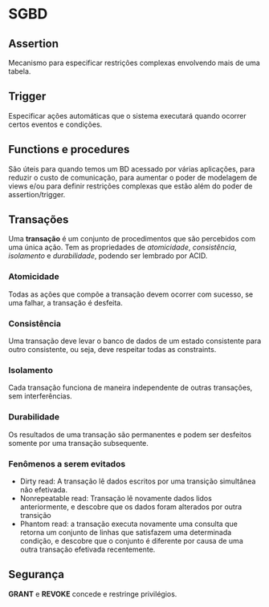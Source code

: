 # SGBD

## Assertion
Mecanismo para especificar restrições complexas envolvendo mais de uma tabela.

## Trigger
Especificar ações automáticas que o sistema executará quando ocorrer certos eventos e condições.

## Functions e procedures

São úteis para quando temos um BD acessado por várias aplicações, para reduzir o custo de comunicação, para aumentar o poder de modelagem de views e/ou para definir restrições complexas que estão além do poder de assertion/trigger.

## Transações

Uma **transação** é um conjunto de procedimentos que são percebidos com uma única ação. Tem as propriedades de *atomicidade*, *consistência*, *isolamento* e *durabilidade*, podendo ser lembrado por ACID.


### Atomicidade

Todas as ações que compõe a transação devem ocorrer com sucesso, se uma falhar, a transação é desfeita.

### Consistência

Uma transação deve levar o banco de dados de um estado consistente para outro consistente, ou seja, deve respeitar todas as constraints.

### Isolamento

Cada transação funciona de maneira independente de outras transações, sem interferências.

### Durabilidade

Os resultados de uma transação são permanentes e podem ser desfeitos somente por uma transação subsequente.

### Fenômenos a serem evitados

- Dirty read: A transação lê dados escritos por uma transição simultânea não efetivada.
- Nonrepeatable read: Transação lê novamente dados lidos anteriormente, e descobre que os dados foram alterados por outra transição
- Phantom read: a transação executa novamente uma consulta que retorna um conjunto de linhas que satisfazem  uma determinada condição, e descobre que o conjunto é diferente por causa de uma outra transação efetivada recentemente.

## Segurança

**GRANT** e **REVOKE** concede e restringe privilégios.